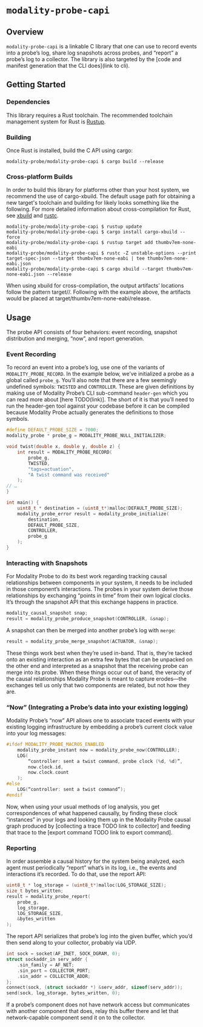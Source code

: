 # `modality-probe-capi`
## Overview
`modality-probe-capi` is a linkable C library that one can use to
record events into a probe’s log, share log snapshots across probes,
and “report” a probe’s log to a collector. The library is also
targeted by the [code and manifest generation that the CLI does](link
to cli).

## Getting Started

### Dependencies
This library requires a Rust toolchain. The recommended toolchain
management system for Rust is [Rustup](https://rustup.sh).

### Building
Once Rust is installed, build the C API using cargo:

```shell
modality-probe/modality-probe-capi $ cargo build --release
```

### Cross-platform Builds

In order to build this library for platforms other than your host
system, we recommend the use of cargo-xbuild. The default usage path
for obtaining a new target's toolchain and building for likely looks
something like the following. For more detailed information about
cross-compilation for Rust, see
[xbuild](https://github.com/rust-osdev/cargo-xbuild) and
[rustc](https://github.com/japaric/rust-cross).

```shell
modality-probe/modality-probe-capi $ rustup update
modality-probe/modality-probe-capi $ cargo install cargo-xbuild --force
modality-probe/modality-probe-capi $ rustup target add thumbv7em-none-eabi
modality-probe/modality-probe-capi $ rustc -Z unstable-options --print target-spec-json --target thumbv7em-none-eabi | tee thumbv7em-none-eabi.json
modality-probe/modality-probe-capi $ cargo xbuild --target thumbv7em-none-eabi.json --release
```

When using xbuild for cross-compilation, the output artifacts’
locations follow the pattern target/<target>/<build-type>. Following
with the example above, the artifacts would be placed at
target/thumbv7em-none-eabi/release.

## Usage

The probe API consists of four behaviors: event recording, snapshot
distribution and merging, “now”, and report generation.

### Event Recording

To record an event into a probe’s log, use one of the variants of
`MODALITY_PROBE_RECORD`. In the example below, we’ve initialized a
probe as a global called `probe_g`. You’ll also note that there are a
few seemingly undefined symbols: `TWISTED` and `CONTROLLER`. These are
given definitions by making use of Modality Probe’s CLI sub-command
`header-gen` which you can read more about [here TODO(link)]. The
short of it is that you’ll need to run the header-gen tool against
your codebase before it can be compiled because Modality Probe
actually generates the definitions to those symbols.

```c
#define DEFAULT_PROBE_SIZE = 7000;
modality_probe * probe_g = MODALITY_PROBE_NULL_INITIALIZER;

void twist(double x, double y, double z) {
    int result = MODALITY_PROBE_RECORD(
        probe_g,
        TWISTED,
        "tags=actuation",
        "A twist command was received"
    );
// …
}

int main() {
    uint8_t * destination = (uint8_t*)malloc(DEFAULT_PROBE_SIZE);
    modality_probe_error result = modality_probe_initialize(
        destination,
        DEFAULT_PROBE_SIZE,
        CONTROLLER,
        probe_g
    );
}
```
### Interacting with Snapshots

For Modality Probe to do its best work regarding tracking causal
relationships between components in your system, it needs to be
included in those component’s interactions. The probes in your system
derive those relationships by exchanging “points in time” from their
own logical clocks. It’s through the snapshot API that this exchange
happens in practice.

``` c
modality_causal_snapshot snap;
result = modality_probe_produce_snapshot(CONTROLLER, &snap);
```

A snapshot can then be merged into another probe’s log with `merge`:

```c
result = modality_probe_merge_snapshot(ACTUATOR, &snap);
```

These things work best when they’re used in-band. That is, they’re
tacked onto an existing interaction as an extra few bytes that can be
unpacked on the other end and interpreted as a snapshot that the
receiving probe can merge into its probe. When these things occur out
of band, the veracity of the causal relationships Modality Probe is
meant to capture erodes—the exchanges tell us only that two components
are related, but not how they are.

### “Now” (Integrating a Probe’s data into your existing logging)

Modality Probe’s “now” API allows one to associate traced events with
your existing logging infrastructure by embedding a probe’s current
clock value into your log messages:

```c
#ifdef MODALITY_PROBE_MACROS_ENABLED
    modality_probe_instant now = modality_probe_now(CONTROLLER);
    LOG(
        “controller: sent a twist command, probe clock (%d, %d)”,
        now.clock.id,
        now.clock.count
    );
#else
    LOG(“controller: sent a twist command”);
#endif
```

Now, when using your usual methods of log analysis, you get
correspondences of what happened causally, by finding these clock
“instances” in your logs and looking them up in the Modality Probe
causal graph produced by [collecting a trace TODO link to collector]
and feeding that trace to the [export command TODO link to export command].

### Reporting

In order assemble a causal history for the system being analyzed, each
agent must periodically “report” what’s in its log, i.e., the events
and interactions it’s recorded. To do that, use the report API:

```c
uint8_t * log_storage = (uint8_t*)malloc(LOG_STORAGE_SIZE);
size_t bytes_written;
result = modality_probe_report(
    probe_g,
    log_storage,
    lOG_STORAGE_SIZE,
    &bytes_written
);
```

The report API serializes that probe’s log into the given buffer,
which you’d then send along to your collector, probably via UDP.

```c
int sock = socket(AF_INET, SOCK_DGRAM, 0);
struct sockaddr_in serv_addr {
    .sin_family = AF_NET;
    .sin_port = COLLECTOR_PORT;
    .sin_addr = COLLECTOR_ADDR;
};
connect(sock, (struct sockaddr *) &serv_addr, sizeof(serv_addr));
send(sock, log_storage, bytes_written, 0);
```

If a probe’s component does not have network access but communicates
with another component that does, relay this buffer there and let that
network-capable component send it on to the collector.

